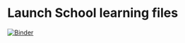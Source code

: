 # Launch School learning files
[![Binder](https://mybinder.org/badge_logo.svg)](https://mybinder.org/v2/gh/jlwild11/LS/master?filepath=LS-notebook.ipynb)